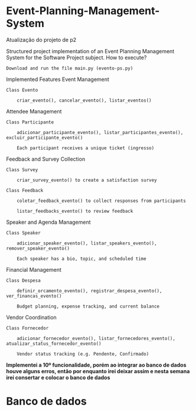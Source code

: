 # Event-Planning-Management-System
Atualização do projeto de p2

Structured project implementation of an Event Planning Management System for the Software Project subject.
How to execute?

    Download and run the file main.py (evento-ps.py)

Implemented Features
 Event Management

    Class Evento

        criar_evento(), cancelar_evento(), listar_eventos()

 Attendee Management

    Class Participante

        adicionar_participante_evento(), listar_participantes_evento(), excluir_participante_evento()

        Each participant receives a unique ticket (ingresso)

 Feedback and Survey Collection

    Class Survey

        criar_survey_evento() to create a satisfaction survey

    Class Feedback

        coletar_feedback_evento() to collect responses from participants

        listar_feedbacks_evento() to review feedback

 Speaker and Agenda Management

    Class Speaker

        adicionar_speaker_evento(), listar_speakers_evento(), remover_speaker_evento()

        Each speaker has a bio, topic, and scheduled time

 Financial Management

    Class Despesa

        definir_orcamento_evento(), registrar_despesa_evento(), ver_financas_evento()

        Budget planning, expense tracking, and current balance

 Vendor Coordination

    Class Fornecedor

        adicionar_fornecedor_evento(), listar_fornecedores_evento(), atualizar_status_fornecedor_evento()

        Vendor status tracking (e.g. Pendente, Confirmado)
**Implementei a 10º funcionalidade, porém ao integrar ao banco de dados houve alguns erros, então por enquanto irei deixar assim e nesta semana irei consertar e colocar o banco de dados**

# Banco de dados

